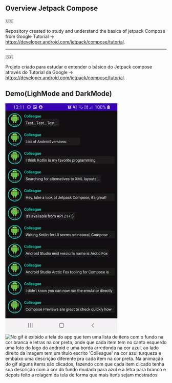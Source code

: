 ## Overview Jetpack Compose ##
:us:

Repository created to study and understand the basics of jetpack Compose from Google Tutorial -> https://developer.android.com/jetpack/compose/tutorial.

------------
🇧🇷

Projeto criado para estudar e entender o básico do Jetpack compose através do Tutorial da Google -> https://developer.android.com/jetpack/compose/tutorial.

## Demo(LighMode and DarkMode) ##


<p>
  <img src="https://github.com/IsaqueCoelho/JetpackComposeGoogleTutorial/blob/main/readme/darkMode.gif?raw=true!" alt="No gif é exibido a tela do app que tem uma lista de itens com o fundo na cor branca e letras na cor preta, onde que cada item tem no canto esquerdo uma foto do logo do android e uma borda arredonda na cor azul, ao lado direito da imagem tem um título escrito 'Colleague' na cor azul turqueza e embaixo uma descrição diferente pra cada item na cor preta. Na animação do gif alguns items são clicados, fazendo com que cada item clicado tenha sua descrição com a cor do fundo mudada para roxo e a letra para preto e depois feito a rolagem da tela de forma que mais itens sejam mostrados" width="350"/>
  <span></span>
  <span></span>
  <span></span>
  <img src="https://github.com/IsaqueCoelho/JetpackComposeGoogleTutorial/blob/main/readme/lighMode.gif?raw=true!" alt="No gif é exibido a tela do app que tem uma lista de itens com o fundo na cor branca e letras na cor preta, onde que cada item tem no canto esquerdo uma foto do logo do android e uma borda arredonda na cor azul, ao lado direito da imagem tem um título escrito 'Colleague' na cor azul turqueza e embaixo uma descrição diferente pra cada item na cor preta. Na animação do gif alguns items são clicados, fazendo com que cada item clicado tenha sua descrição com a cor do fundo mudada para azul e a letra para branco e depois feito a rolagem da tela de forma que mais itens sejam mostrados" width="350"/>
</p>


